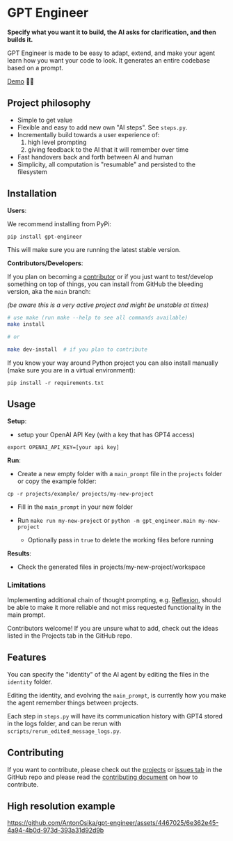 # GPT Engineer
**Specify what you want it to build, the AI asks for clarification, and then builds it.**

GPT Engineer is made to be easy to adapt, extend, and make your agent learn how you want your code to look. It generates an entire codebase based on a prompt.

[Demo](https://twitter.com/antonosika/status/1667641038104674306) 👶🤖

## Project philosophy
- Simple to get value
- Flexible and easy to add new own "AI steps". See `steps.py`.
- Incrementally build towards a user experience of:
  1. high level prompting
  2. giving feedback to the AI that it will remember over time
- Fast handovers back and forth between AI and human
- Simplicity, all computation is "resumable" and persisted to the filesystem


## Installation

**Users**:

We recommend installing from PyPi:
```bash
pip install gpt-engineer
```
This will make sure you are running the latest stable version.


**Contributors/Developers**:

If you plan on becoming a [contributor](.github/CONTRIBUTING.md) or if you just want to test/develop something on top of things,
you can install from GitHub the bleeding version, aka the `main` branch:

_(be aware this is a very active project and might be unstable at times)_

```bash
# use make (run make --help to see all commands available)
make install

# or

make dev-install  # if you plan to contribute
```

If you know your way around Python project you can also install manually (make sure you are in a virtual environment):
```
pip install -r requirements.txt
```


## Usage

**Setup**:

- setup your OpenAI API Key (with a key that has GPT4 access)
```
export OPENAI_API_KEY=[your api key]
```

**Run**:
- Create a new empty folder with a `main_prompt` file in the `projects` folder or copy the example folder:
```
cp -r projects/example/ projects/my-new-project
```

- Fill in the `main_prompt` in your new folder

- Run `make run my-new-project` or `python -m gpt_engineer.main my-new-project`
  - Optionally pass in `true` to delete the working files before running

**Results**:
- Check the generated files in projects/my-new-project/workspace

### Limitations
Implementing additional chain of thought prompting, e.g. [Reflexion](https://github.com/noahshinn024/reflexion), should be able to make it more reliable and not miss requested functionality in the main prompt.

Contributors welcome! If you are unsure what to add, check out the ideas listed in the Projects tab in the GitHub repo.


## Features
You can specify the "identity" of the AI agent by editing the files in the `identity` folder.

Editing the identity, and evolving the `main_prompt`, is currently how you make the agent remember things between projects.

Each step in `steps.py` will have its communication history with GPT4 stored in the logs folder, and can be rerun with `scripts/rerun_edited_message_logs.py`.

## Contributing
If you want to contribute, please check out the [projects](https://github.com/AntonOsika/gpt-engineer/projects?query=is%3Aopen) or [issues tab](https://github.com/AntonOsika/gpt-engineer/issues) in the GitHub repo and please read the [contributing document](.github/CONTRIBUTING.md) on how to contribute.


## High resolution example

https://github.com/AntonOsika/gpt-engineer/assets/4467025/6e362e45-4a94-4b0d-973d-393a31d92d9b

